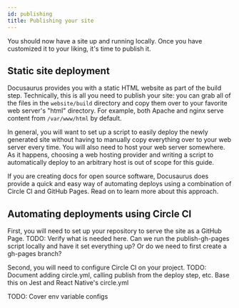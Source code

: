 ```yaml
---
id: publishing
title: Publishing your site
---
```


You should now have a site up and running locally. Once you have customized it to your liking, it's time to publish it.

## Static site deployment

Docusaurus provides you with a static HTML website as part of the build step. Technically, this is all you need to publish your site: you can grab all of the files in the `website/build` directory and copy them over to your favorite web server's "html" directory. For example, both Apache and nginx serve content from `/var/www/html` by default.

In general, you will want to set up a script to easily deploy the newly generated site without having to manually copy everything over to your web server every time. You will also need to host your web server somewhere. As it happens, choosing a web hosting provider and writing a script to automatically deploy to an arbitrary host is out of scope for this guide.

If you are creating docs for open source software, Docusaurus does provide a quick and easy way of automating deploys using a combination of Circle CI and GitHub Pages. Read on to learn more about this approach.

## Automating deployments using Circle CI

First, you will need to set up your repository to serve the site as a GitHub Page. TODO: Verify what is needed here. Can we run the publish-gh-pages script locally and have it set everything up? Or do we need to first create a gh-pages branch?

Second, you will need to configure Circle CI on your project. TODO: Document adding circle.yml, calling publish from the deploy step, etc. Base this on Jest and React Native's circle.yml

TODO: Cover env variable configs